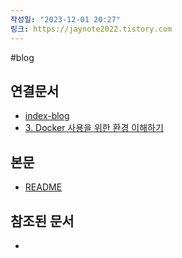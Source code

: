 ```yaml
---
작성일: "2023-12-01 20:27"
링크: https://jaynote2022.tistory.com
---
```


#blog
## 연결문서
- [index-blog](3.%20blog/index-blog.md)
- [3. Docker 사용을 위한 환경 이해하기](../../../../6.%20개발지식/Docker/3.%20Docker%20사용을%20위한%20환경%20이해하기/3.%20Docker%20사용을%20위한%20환경%20이해하기.md)

## 본문
- [README](./README.md)

## 참조된 문서
- 